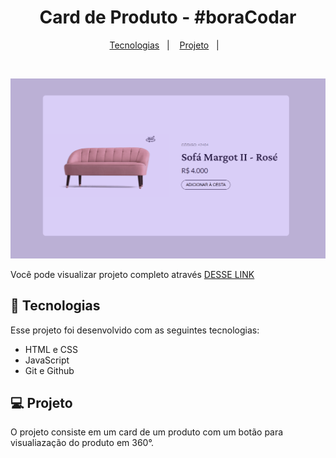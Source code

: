 <h1 align="center">Card de Produto - #boraCodar</h1>

<p align="center">
  <a href="#-tecnologias">Tecnologias</a>&nbsp;&nbsp;&nbsp;|&nbsp;&nbsp;&nbsp;
  <a href="#-projeto">Projeto</a>&nbsp;&nbsp;&nbsp;|&nbsp;&nbsp;&nbsp;
</p>

<br>

![screen-gif](./assets/readme.gif)

Você pode visualizar projeto completo através [DESSE LINK](https://sarahvjustino.github.io/card-boraCodar/)

## 🚀 Tecnologias

Esse projeto foi desenvolvido com as seguintes tecnologias:

- HTML e CSS
- JavaScript
- Git e Github

## 💻 Projeto

O projeto consiste em um card de um produto com um botão para visualiazação do produto em 360°.
